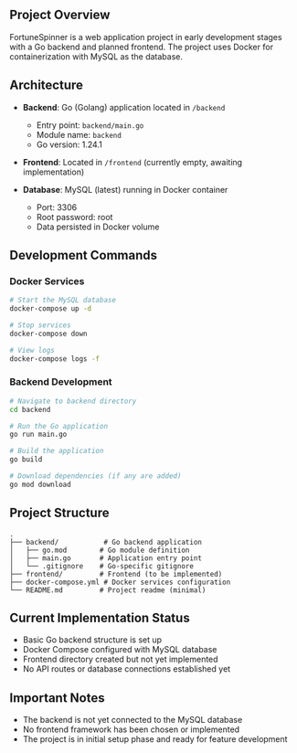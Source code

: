 ## Project Overview

FortuneSpinner is a web application project in early development stages with a Go backend and planned frontend. The project uses Docker for containerization with MySQL as the database.

## Architecture

- **Backend**: Go (Golang) application located in `/backend`
  - Entry point: `backend/main.go`
  - Module name: `backend`
  - Go version: 1.24.1
- **Frontend**: Located in `/frontend` (currently empty, awaiting implementation)

- **Database**: MySQL (latest) running in Docker container
  - Port: 3306
  - Root password: root
  - Data persisted in Docker volume

## Development Commands

### Docker Services

```bash
# Start the MySQL database
docker-compose up -d

# Stop services
docker-compose down

# View logs
docker-compose logs -f
```

### Backend Development

```bash
# Navigate to backend directory
cd backend

# Run the Go application
go run main.go

# Build the application
go build

# Download dependencies (if any are added)
go mod download
```

## Project Structure

```
.
├── backend/           # Go backend application
│   ├── go.mod        # Go module definition
│   ├── main.go       # Application entry point
│   └── .gitignore    # Go-specific gitignore
├── frontend/         # Frontend (to be implemented)
├── docker-compose.yml # Docker services configuration
└── README.md         # Project readme (minimal)
```

## Current Implementation Status

- Basic Go backend structure is set up
- Docker Compose configured with MySQL database
- Frontend directory created but not yet implemented
- No API routes or database connections established yet

## Important Notes

- The backend is not yet connected to the MySQL database
- No frontend framework has been chosen or implemented
- The project is in initial setup phase and ready for feature development

